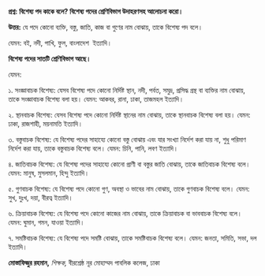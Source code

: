 **প্রশ্ন: বিশেষ্য পদ কাকে বলে? বিশেষ্য পদের শ্রেণিবিভাগ উদাহরণসহ আলোচনা করো।**

**উত্তর:** যে পদে কোনো ব্যক্তি, বস্তু, জাতি, কাজ বা গুণের নাম বোঝায়, তাকে বিশেষ্য পদ বলে।

যেমন: বই, নদী, পাখি, ফুল, বাংলাদেশ  ইত্যাদি।

**বিশেষ্য পদের সাতটি শ্রেণিবিভাগ আছে।**

যেমন:

১. সংজ্ঞাবাচক বিশেষ্য: যেসব বিশেষ্য পদে কোনো নির্দিষ্ট স্থান, নদী, পর্বত, সমুদ্র, প্রসিদ্ধ গ্রন্থ বা ব্যক্তির নাম বোঝায়, তাকে সংজ্ঞাবাচক বিশেষ্য বলা হয়। যেমন: আকবর, রানা, ঢাকা, তাজমহল ইত্যাদি।

২. স্থানবাচক বিশেষ্য: যেসব বিশেষ্য পদে কোনো নির্দিষ্ট স্থানের নাম বোঝায়, তাকে স্থানবাচক বিশেষ্য বলা হয়। যেমন: ঢাকা, রাজশাহী, ময়নামতি ইত্যাদি।

৩. বস্তুবাচক বিশেষ্য: যে বিশেষ্য পদের সাহায্যে কোনো বস্তু বোঝায় এবং যার সংখ্যা নির্দেশ করা যায় না, শুধু পরিমাণ নির্দেশ করা যায়, তাকে বস্তুবাচক বিশেষ্য বলে। যেমন: চিনি, পানি, লবণ ইত্যাদি।

৪. জাতিবাচক বিশেষ্য: যে বিশেষ্য পদের সাহায্যে কোনো প্রাণী বা বস্তুর জাতি বোঝায়, তাকে জাতিবাচক বিশেষ্য বলে। যেমন: মানুষ, মুসলমান, হিন্দু ইত্যাদি।

৫. গুণবাচক বিশেষ্য: যে বিশেষ্য পদে কোনো গুণ, অবস্থা ও ভাবের নাম বোঝায়, তাকে গুণবাচক বিশেষ্য বলে। যেমন: সুখ, দুঃখ, দয়া, বীরত্ব ইত্যাদি।

৬. ক্রিয়াবাচক বিশেষ্য: যে বিশেষ্য পদে কোনো কাজের নাম বোঝায়, তাকে ক্রিয়াবাচক বা ভাববাচক বিশেষ্য বলে। যেমন: ঘুমান, গমন, যাওয়া ইত্যাদি।

৭. সমষ্টিবাচক বিশেষ্য: যে বিশেষ্য পদে সমষ্টি বোঝায়, তাকে সমষ্টিবাচক বিশেষ্য বলে। যেমন: জনতা, সমিতি, সভা, দল ইত্যাদি।

**মোস্তাফিজুর রহমান,** *শিক্ষক,* বীরশ্রেষ্ঠ নূর মোহাম্মদ পাবলিক কলেজ, ঢাকা
